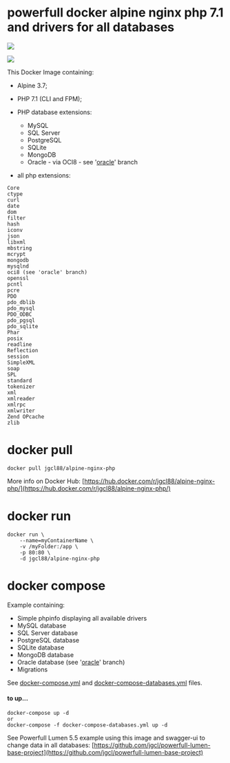 # powerfull docker alpine nginx php 7.1 and drivers for all databases

[![](https://images.microbadger.com/badges/image/jgcl88/alpine-nginx-php.svg)](https://microbadger.com/images/jgcl88/alpine-nginx-php "Get your own image badge on microbadger.com")

[![](https://raw.githubusercontent.com/play-with-docker/stacks/cff22438cb4195ace27f9b15784bbb497047afa7/assets/images/button.png)](http://play-with-docker.com/?stack=https://raw.githubusercontent.com/jgcl/docker-alpine-nginx-php/master/docker-compose.yml "Test Online in play with docker")

This Docker Image containing:
- Alpine 3.7;
- PHP 7.1 (CLI and FPM);
- PHP database extensions:
    - MySQL
    - SQL Server
    - PostgreSQL
    - SQLite
    - MongoDB
    - Oracle - via OCI8 - see '[oracle](https://github.com/jgcl/docker-alpine-nginx-php/tree/oracle)' branch
    
- all php extensions:
```
Core
ctype
curl
date
dom
filter
hash
iconv
json
libxml
mbstring
mcrypt
mongodb
mysqlnd
oci8 (see 'oracle' branch)
openssl
pcntl
pcre
PDO
pdo_dblib
pdo_mysql
PDO_ODBC
pdo_pgsql
pdo_sqlite
Phar
posix
readline
Reflection
session
SimpleXML
soap
SPL
standard
tokenizer
xml
xmlreader
xmlrpc
xmlwriter
Zend OPcache
zlib
```

# docker pull
```
docker pull jgcl88/alpine-nginx-php
```

More info on Docker Hub:
[https://hub.docker.com/r/jgcl88/alpine-nginx-php/](https://hub.docker.com/r/jgcl88/alpine-nginx-php/)

# docker run
```
docker run \
    --name=myContainerName \
    -v /myFolder:/app \
    -p 80:80 \
    -d jgcl88/alpine-nginx-php
```

# docker compose

Example containing:
- Simple phpinfo displaying all available drivers
- MySQL database
- SQL Server database
- PostgreSQL database
- SQLite database
- MongoDB database
- Oracle database (see '[oracle](https://github.com/jgcl/docker-alpine-nginx-php/tree/oracle)' branch) 
- Migrations

See [docker-compose.yml](docker-compose.yml) and [docker-compose-databases.yml](docker-compose-databases.yml) files.

#### to up...

```
docker-compose up -d
or
docker-compose -f docker-compose-databases.yml up -d
```

See Powerfull Lumen 5.5 example using this image and swagger-ui to change data in all databases:
[https://github.com/jgcl/powerfull-lumen-base-project](https://github.com/jgcl/powerfull-lumen-base-project)